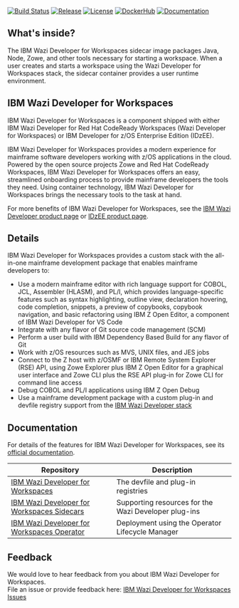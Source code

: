 [![Build Status](https://travis-ci.com/IBM/wazi-codeready-workspaces-sidecars.svg?branch=main)](https://travis-ci.com/IBM/wazi-codeready-workspaces-sidecars)
[![Release](https://img.shields.io/github/release/IBM/wazi-codeready-workspaces-sidecars.svg)](../../releases/latest)
[![License](https://img.shields.io/github/license/IBM/wazi-codeready-workspaces-sidecars)](LICENSE)
[![DockerHub](https://img.shields.io/badge/DockerHub-CodeReady-blue?color=3498db)](https://hub.docker.com/repository/docker/ibmcom/wazi-code-codeready)
[![Documentation](https://img.shields.io/badge/Documentation-blue?color=1f618d)](https://ibm.biz/wazi-crw-doc)
    
## What's inside?
  
The IBM Wazi Developer for Workspaces sidecar image packages Java, Node, Zowe, and other tools necessary for starting a workspace. When a user creates and starts a workspace using the Wazi Developer for Workspaces stack, the sidecar container provides a user runtime environment.
  
## IBM Wazi Developer for Workspaces

IBM Wazi Developer for Workspaces is a component shipped with either IBM Wazi Developer for Red Hat CodeReady Workspaces (Wazi Developer for Workspaces) or IBM Developer for z/OS Enterprise Edition (IDzEE).

IBM Wazi Developer for Workspaces provides a modern experience for mainframe software developers working with z/OS applications in the cloud. Powered by the open source projects Zowe and Red Hat CodeReady Workspaces, IBM Wazi Developer for Workspaces offers an easy, streamlined onboarding process to provide mainframe developers the tools they need. Using container technology, IBM Wazi Developer for Workspaces brings the necessary tools to the task at hand.

For more benefits of IBM Wazi Developer for Workspaces, see the [IBM Wazi Developer product page](https://www.ibm.com/products/wazi-developer) or [IDzEE product page](https://www.ibm.com/products/developer-for-zos).

## Details

IBM Wazi Developer for Workspaces provides a custom stack with the all-in-one mainframe development package that enables mainframe developers to:

- Use a modern mainframe editor with rich language support for COBOL, JCL, Assembler (HLASM), and PL/I, which provides language-specific features such as syntax highlighting, outline view, declaration hovering, code completion, snippets, a preview of copybooks, copybook navigation, and basic refactoring using IBM Z Open Editor, a component of IBM Wazi Developer for VS Code
- Integrate with any flavor of Git source code management (SCM)
- Perform a user build with IBM Dependency Based Build for any flavor of Git
- Work with z/OS resources such as MVS, UNIX files, and JES jobs
- Connect to the Z host with z/OSMF or IBM Remote System Explorer (RSE) API, using Zowe Explorer plus IBM Z Open Editor for a graphical user interface and Zowe CLI plus the RSE API plug-in for Zowe CLI for command line access
- Debug COBOL and PL/I applications using IBM Z Open Debug
- Use a mainframe development package with a custom plug-in and devfile registry support from the [IBM Wazi Developer stack](https://github.com/IBM/wazi-codeready-workspaces)

## Documentation

For details of the features for IBM Wazi Developer for Workspaces, see its [official documentation](https://ibm.biz/wazi-crw-doc).

| Repository | Description |
| --- | --- |
| [IBM Wazi Developer for Workspaces](https://github.com/ibm/wazi-codeready-workspaces) |  The devfile and plug-in registries |
| [IBM Wazi Developer for Workspaces Sidecars](https://github.com/ibm/wazi-codeready-workspaces-sidecars) | Supporting resources for the Wazi Developer plug-ins |
| [IBM Wazi Developer for Workspaces Operator](https://github.com/ibm/wazi-codeready-workspaces-operator) | Deployment using the Operator Lifecycle Manager |

## Feedback
  
We would love to hear feedback from you about IBM Wazi Developer for Workspaces.  
File an issue or provide feedback here: [IBM Wazi Developer for Workspaces Issues](https://github.com/IBM/wazi-codeready-workspaces/issues)
